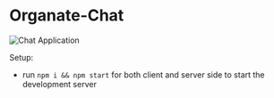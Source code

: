 # Organate-Chat

![Chat Application](https://user-images.githubusercontent.com/64359203/176005888-254fb3f6-988e-40d6-a9b1-102cc05772a7.png)



Setup:

- run `npm i && npm start` for both client and server side to start the development server

